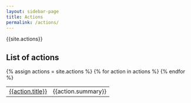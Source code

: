 ```yaml
---
layout: sidebar-page
title: Actions
permalink: /actions/
---
```


{{site.actions}}

## List of actions
<table>
  <tbody>
  {% assign actions = site.actions %}
  {% for action in actions %}
    <tr>
      <td><a href="{{action.url}}">{{action.title}}</a></td>
      <td>{{action.summary}}</td>
    <tr>
  {% endfor %}
  </tbody>
</table>
